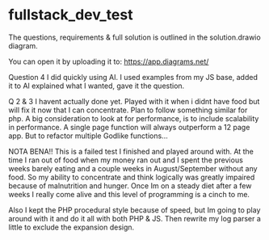 # fullstack_dev_test

The questions, requirements & full solution is outlined in the solution.drawio diagram.

You can open it by uploading it to: https://app.diagrams.net/

Question 4 I did quickly using AI. 
I used examples from my JS base, added it to AI explained what I wanted, gave it the question.

Q 2 & 3 I havent actually done yet. Played with it when i didnt have food but will fix it now that I can concentrate.
Plan to follow something similar for php.
A big consideration to look at for performance, is to include scalability in performance. 
A single page function will always outperform a 12 page app. But to refactor multiple Godlike functions...

NOTA BENA!!
This is a failed test I finished and played around with. At the time I ran out of food when my money ran out and I spent the previous weeks barely eating and a couple weeks in August/September without any food.
So my ability to concentrate and think logically was greatly impaired because of malnutrition and hunger.
Once Im on a steady diet after a few weeks I really come alive and this level of programming is a cinch to me. 

Also I kept the PHP procedural style because of speed, but Im going to play around with it and do it all with both PHP & JS. Then rewrite my log parser a little to exclude the expansion design.

